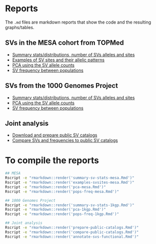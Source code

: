 # Reports

The `.md` files are markdown reports that show the code and the resulting graphs/tables.

## SVs in the MESA cohort from TOPMed

- [Summary stats/distributions, number of SVs alleles and sites](summary-sv-stats-mesa.md)
- [Examples of SV sites and their allelic patterns](examples-svsites-mesa.md)
- [PCA using the SV allele counts](pca-mesa.md)
- [SV frequency between populations](pops-freq-mesa.md)

## SVs from the 1000 Genomes Project

- [Summary stats/distributions, number of SVs alleles and sites](summary-sv-stats-1kgp.md)
- [PCA using the SV allele counts](pca-1kgp.md)
- [SV frequency between populations](pops-freq-1kgp.md)

## Joint analysis

- [Download and prepare public SV catalogs](prepare-public-catalogs.md)
- [Compare SVs and frequencies to public SV catalogs](compare-public-catalogs.md)

# To compile the reports

```sh
## MESA
Rscript -e "rmarkdown::render('summary-sv-stats-mesa.Rmd')"
Rscript -e "rmarkdown::render('examples-svsites-mesa.Rmd')"
Rscript -e "rmarkdown::render('pca-mesa.Rmd')"
Rscript -e "rmarkdown::render('pops-freq-mesa.Rmd')"

## 1000 Genomes Project
Rscript -e "rmarkdown::render('summary-sv-stats-1kgp.Rmd')"
Rscript -e "rmarkdown::render('pca-1kgp.Rmd')"
Rscript -e "rmarkdown::render('pops-freq-1kgp.Rmd')"

## Joint analysis
Rscript -e "rmarkdown::render('prepare-public-catalogs.Rmd')"
Rscript -e "rmarkdown::render('compare-public-catalogs.Rmd')"
Rscript -e "rmarkdown::render('annotate-svs-functional.Rmd')"
```
